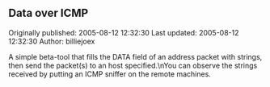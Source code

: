 ## Data over ICMP

Originally published: 2005-08-12 12:32:30
Last updated: 2005-08-12 12:32:30
Author: billiejoex 

A simple beta-tool that fills the DATA field of an address packet with strings, then send the packet(s) to an host specified.\nYou can observe the strings received by putting an ICMP sniffer on the remote machines.